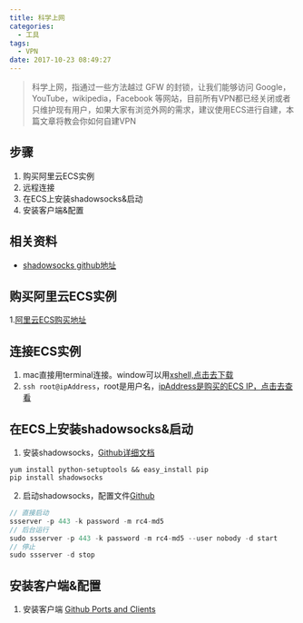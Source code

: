 ```yaml
---
title: 科学上网
categories:
  - 工具
tags:
  - VPN
date: 2017-10-23 08:49:27
---
```


>  科学上网，指通过一些方法越过 GFW 的封锁，让我们能够访问 Google，YouTube，wikipedia，Facebook 等网站，目前所有VPN都已经关闭或者只维护现有用户，如果大家有浏览外网的需求，建议使用ECS进行自建，本篇文章将教会你如何自建VPN

<!-- more -->

## 步骤
1. 购买阿里云ECS实例
2. 远程连接
3. 在ECS上安装shadowsocks&启动
4. 安装客户端&配置

## 相关资料
* [shadowsocks github地址](https://github.com/shadowsocks/shadowsocks/tree/master)

## 购买阿里云ECS实例
1.[阿里云ECS购买地址](https://ecs-buy.aliyun.com/#/prepay)

## 连接ECS实例
1. mac直接用terminal连接。window可以用[xshell,点击去下载](http://rj.baidu.com/soft/detail/15201.html?ald)
2. `ssh root@ipAddress`，root是用户名，[ipAddress是购买的ECS IP，点击去查看](https://ecs.console.aliyun.com/#/home)

## 在ECS上安装shadowsocks&启动
1. 安装shadowsocks，[Github详细文档](https://github.com/shadowsocks/shadowsocks/wiki)
```
yum install python-setuptools && easy_install pip
pip install shadowsocks
```

2. 启动shadowsocks，配置文件[Github](https://github.com/shadowsocks/shadowsocks/wiki/Configuration-via-Config-File) 
```js
// 直接启动
ssserver -p 443 -k password -m rc4-md5
// 后台运行
sudo ssserver -p 443 -k password -m rc4-md5 --user nobody -d start
// 停止
sudo ssserver -d stop
```

## 安装客户端&配置
1. 安装客户端 [Github Ports and Clients](https://github.com/shadowsocks/shadowsocks/wiki/Ports-and-Clients)
